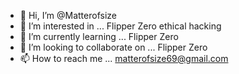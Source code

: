 - 👋 Hi, I’m @Matterofsize
- 👀 I’m interested in ... Flipper Zero ethical hacking
- 🌱 I’m currently learning ... Flipper Zero
- 💞️ I’m looking to collaborate on ... Flipper Zero
- 📫 How to reach me ... matterofsize69@gmail.com

<!---
Matterofsize/Matterofsize is a ✨ special ✨ repository because its `README.md` (this file) appears on your GitHub profile.
You can click the Preview link to take a look at your changes.
--->
